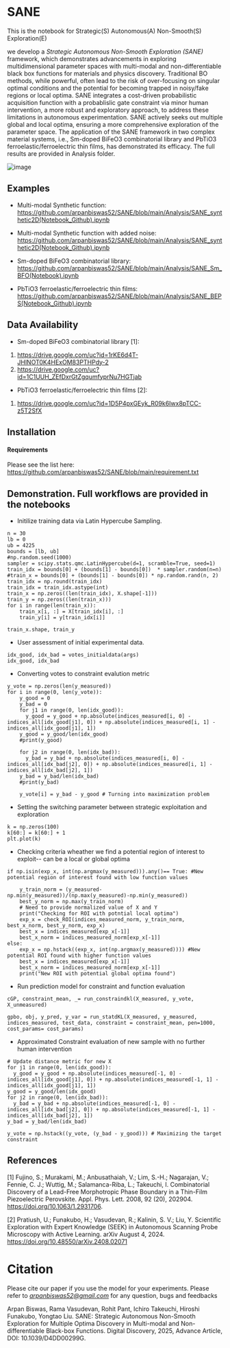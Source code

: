 # SANE
This is the notebook for Strategic(S) Autonomous(A) Non-Smooth(S) Exploration(E)


we develop a *Strategic Autonomous Non-Smooth Exploration (SANE)* framework, which demonstrates advancements in exploring multidimensional parameter spaces with multi-modal and non-differentiable black box functions for materials and physics discovery. Traditional BO methods, while powerful, often lead to the risk of over-focusing on singular optimal conditions and the potential for becoming trapped in noisy/fake regions or local optima. SANE integrates a cost-driven probabilistic acquisition function with a probablislic gate constraint via minor human intervention, a more robust and exploratory approach, to address these limitations in autonomous experimentation. SANE actively seeks out multiple global and local optima, ensuring a more comprehensive exploration of the parameter space. The application of the SANE framework in two complex material systems, i.e., Sm-doped BiFeO3 combinatorial library and PbTiO3 ferroelastic/ferroelectric thin films, has demonstrated its efficacy. The full results are provided in Analysis folder. 

![image](https://github.com/user-attachments/assets/092314a2-8203-4cc9-8d7b-2ec1bdb88fea)


## Examples

*   Multi-modal Synthetic function: https://github.com/arpanbiswas52/SANE/blob/main/Analysis/SANE_synthetic2D(Notebook_Github).ipynb

*    Multi-modal Synthetic function with added noise: [https://github.com/arpanbiswas52/SANE/blob/main/Analysis/SANE_synthetic2D(Notebook_Github).ipynb
](https://github.com/arpanbiswas52/SANE/blob/main/Analysis/SANE_noisysynthetic2D_(Notebook_Github).ipynb)

*   Sm-doped BiFeO3 combinatorial library: https://github.com/arpanbiswas52/SANE/blob/main/Analysis/SANE_Sm_BFO(Notebook).ipynb

*   PbTiO3 ferroelastic/ferroelectric thin films: https://github.com/arpanbiswas52/SANE/blob/main/Analysis/SANE_BEPS(Notebook_Github).ipynb

## Data Availability

*   Sm-doped BiFeO3 combinatorial library [1]:
  1. https://drive.google.com/uc?id=1rKE6d4T-JHlNOT0K4HExOM83PTHPdy-2
  2. https://drive.google.com/uc?id=1C1UUH_ZEfDxrGtZgqumfyprNu7HGTjab

*   PbTiO3 ferroelastic/ferroelectric thin films [2]:
  1. https://drive.google.com/uc?id=1D5P4pxGEyk_R09k6Iwx8pTCC-z5T2SfX

## Installation

#### Requirements
Please see the list here: https://github.com/arpanbiswas52/SANE/blob/main/requirement.txt

## Demonstration. Full workflows are provided in the notebooks

* Initilize training data via Latin Hypercube Sampling. 
```
n = 30
lb = 0
ub = 4225
bounds = [lb, ub]
#np.random.seed(1000)
sampler = scipy.stats.qmc.LatinHypercube(d=1, scramble=True, seed=1)
train_idx = bounds[0] + (bounds[1] - bounds[0])  * sampler.random(n=n)
#train_x = bounds[0] + (bounds[1] - bounds[0]) * np.random.rand(n, 2)
train_idx = np.round(train_idx)
train_idx = train_idx.astype(int)
train_x = np.zeros((len(train_idx), X.shape[-1]))
train_y = np.zeros((len(train_x)))
for i in range(len(train_x)):
    train_x[i, :] = X[train_idx[i], :]
    train_y[i] = y[train_idx[i]]

train_x.shape, train_y
```
* User assessment of initial experimental data.
```
idx_good, idx_bad = votes_initialdata(args)
idx_good, idx_bad
```
* Converting votes to constraint evalution metric
```
y_vote = np.zeros(len(y_measured))
for i in range(0, len(y_vote)):
    y_good = 0
    y_bad = 0
    for j1 in range(0, len(idx_good)):
      y_good = y_good + np.absolute(indices_measured[i, 0] -  indices_all[idx_good[j1], 0]) + np.absolute(indices_measured[i, 1] -  indices_all[idx_good[j1], 1])
    y_good = y_good/len(idx_good)
    #print(y_good)

    for j2 in range(0, len(idx_bad)):
      y_bad = y_bad + np.absolute(indices_measured[i, 0] -  indices_all[idx_bad[j2], 0]) + np.absolute(indices_measured[i, 1] -  indices_all[idx_bad[j2], 1])
    y_bad = y_bad/len(idx_bad)
    #print(y_bad)

    y_vote[i] = y_bad - y_good # Turning into maximization problem
```
* Setting the switching parameter between strategic exploitation and exploration
```
k = np.zeros(100)
k[60:] = k[60:] + 1
plt.plot(k)
```

* Checking criteria wheather we find a potential region of interest to exploit-- can be a local or global optima
```
if np.isin(exp_x, int(np.argmax(y_measured))).any()== True: #New potential region of interest found with low function values

    y_train_norm = (y_measured-np.min(y_measured))/(np.max(y_measured)-np.min(y_measured))
    best_y_norm = np.max(y_train_norm)
    # Need to provide normalized value of X and Y
    print("Checking for ROI with potntial local optima")
    exp_x = check_ROI(indices_measured_norm, y_train_norm, best_x_norm, best_y_norm, exp_x)
    best_x = indices_measured[exp_x[-1]]
    best_x_norm = indices_measured_norm[exp_x[-1]]
else:
    exp_x = np.hstack((exp_x, int(np.argmax(y_measured)))) #New potential ROI found with higher function values
    best_x = indices_measured[exp_x[-1]]
    best_x_norm = indices_measured_norm[exp_x[-1]]
    print("New ROI with potential global optima found")
```
* Run prediction model for constraint and function evaluation
```
cGP, constraint_mean, _= run_constraindkl(X_measured, y_vote, X_unmeasured)

gpbo, obj, y_pred, y_var = run_statdKL(X_measured, y_measured, indices_measured, test_data, constraint = constraint_mean, pen=1000, cost_params= cost_params)
```

* Approximated Constraint evaluation of new sample with no further human intervention
```
# Update distance metric for new X
for j1 in range(0, len(idx_good)):
  y_good = y_good + np.absolute(indices_measured[-1, 0] -  indices_all[idx_good[j1], 0]) + np.absolute(indices_measured[-1, 1] -  indices_all[idx_good[j1], 1])
y_good = y_good/len(idx_good)
for j2 in range(0, len(idx_bad)):
  y_bad = y_bad + np.absolute(indices_measured[-1, 0] -  indices_all[idx_bad[j2], 0]) + np.absolute(indices_measured[-1, 1] -  indices_all[idx_bad[j2], 1])
y_bad = y_bad/len(idx_bad)

y_vote = np.hstack((y_vote, (y_bad - y_good))) # Maximizing the target constraint
```

## References
[1] Fujino, S.; Murakami, M.; Anbusathaiah, V.; Lim, S.-H.; Nagarajan, V.; Fennie, C. J.; Wuttig, M.; Salamanca-Riba, L.; Takeuchi, I. Combinatorial Discovery of a Lead-Free Morphotropic Phase Boundary in a Thin-Film Piezoelectric Perovskite. Appl. Phys. Lett. 2008, 92 (20), 202904. https://doi.org/10.1063/1.2931706.

[2] Pratiush, U.; Funakubo, H.; Vasudevan, R.; Kalinin, S. V.; Liu, Y. Scientific Exploration with Expert Knowledge (SEEK) in Autonomous Scanning Probe Microscopy with Active Learning. arXiv August 4, 2024. https://doi.org/10.48550/arXiv.2408.02071

# Citation
Please cite our paper if you use the model for your experiments. Please refer to *arpanbiswas52@gmail.com* for any question, bugs and feedbacks

Arpan Biswas, Rama Vasudevan, Rohit Pant, Ichiro Takeuchi, Hiroshi Funakubo, Yongtao Liu. SANE: Strategic Autonomous Non-Smooth Exploration for Multiple Optima Discovery in Multi-modal and Non-differentiable Black-box Functions. Digital Discovery, 2025, Advance Article, DOI: 10.1039/D4DD00299G. 
